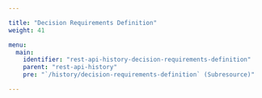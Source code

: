 ```yaml
---

title: "Decision Requirements Definition"
weight: 41

menu:
  main:
    identifier: "rest-api-history-decision-requirements-definition"
    parent: "rest-api-history"
    pre: "`/history/decision-requirements-definition` (Subresource)"

---
```

